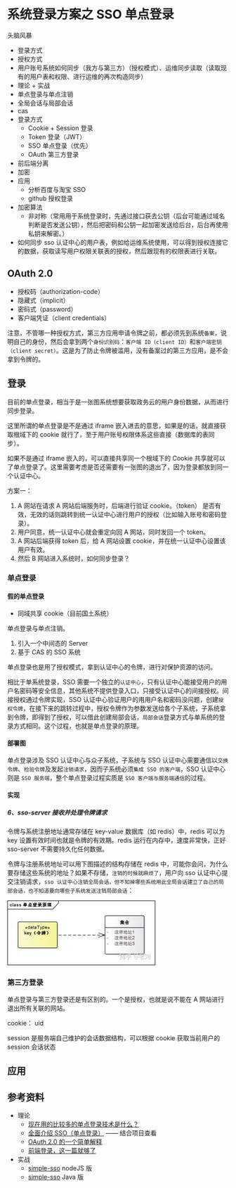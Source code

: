 # 系统登录方案之 SSO 单点登录

头脑风暴

- 登录方式
- 授权方式
- 用户账号系统如何同步（我方与第三方）（授权模式）、运维同步读取（读取现有的用户表和权限、进行运维的再次构造同步）
- 理论 + 实战
- 单点登录与单点注销
- 全局会话与局部会话
- cas
- 登录方式
  - Cookie + Session 登录
  - Token 登录（JWT）
  - SSO 单点登录（优先）
  - OAuth 第三方登录
- 前后端分离
- 加密
- 应用
  - 分析百度与淘宝 SSO
  - github 授权登录
- 加密算法
  - 非对称（常用用于系统登录时，先通过接口获去公钥（后台可能通过域名判断是否发送公钥），然后把密码和公钥一起加密发送给后台，后台再使用私钥来解密。）
- 如何同步 sso 认证中心的用户表，例如给运维系统使用，可以得到授权连接它的数据，获取读写用户权限关联表的授权，然后跟现有的权限表进行关联。

## OAuth 2.0

- 授权码（authorization-code）
- 隐藏式（implicit）
- 密码式（password）
- 客户端凭证（client credentials）

注意，不管哪一种授权方式，第三方应用申请令牌之前，都必须先到系统`备案`，说明自己的身份，然后会拿到两个`身份识别码`：`客户端 ID（client ID）`和`客户端密钥（client secret）`。这是为了防止令牌被滥用，没有备案过的第三方应用，是不会拿到令牌的。

## 登录

目前的单点登录，相当于是一张图系统想要获取政务云的用户身份数据，从而进行同步登录。

这里所谓的单点登录是不是通过 iframe 嵌入进去的意思，如果是的话，就直接获取根域下的 cookie 就行了，至于用户账号权限体系这些直接（数据库的表同步）。

如果不是通过 iframe 嵌入的，可以直接共享同一个根域下的 Cookie 共享就可以了单点登录了。这里需要考虑是否还需要有一张图的退出了，因为登录都放到同一个认证中心。

方案一：

1. A 网站在请求 A 网站后端服务时，后端进行验证 cookie。（token） 是否有效，无效的话则跳转到统一认证中心进行用户的授权（比如输入账号和密码登录）。
2. 用户同意，统一认证中心就会重定向回 A 网站，同时发回一个 token。
3. A 网站后端获得 token 后，给 A 网站设置 cookie，并在统一认证中心设置该用户有效。
4. 然后 B 网站进入系统时，如何同步登录？

### 单点登录

#### 假的单点登录

- 同域共享 cookie（目前国土系统）

单点登录与单点注销。

1. 引入一个中间态的 Server
2. 基于 CAS 的 SSO 系统

单点登录也是用了授权模式，拿到认证中心的令牌，进行对保护资源的访问。

相比于单系统登录，SSO 需要一个独立的`认证中心`，只有认证中心能接受用户的用户名密码等安全信息，其他系统不提供登录入口，只接受认证中心的间接授权。间接授权通过令牌实现，SSO 认证中心验证用户的用用户名和密码没问题，创建`授权令牌`，在接下来的跳转过程中，授权令牌作为参数发送给各个子系统，子系统拿到令牌，即得到了授权，可以借此创建局部会话，`局部会话`登录方式与单系统的登录方式相同。这个过程，也就是单点登录的原理。

#### 部署图

单点登录涉及 SSO 认证中心与众子系统，子系统与 SSO 认证中心需要通信以`交换令牌`、`检验令牌`及发起`注销请求`，因而子系统必须`集成 SSO 的客户端`，SSO 认证中心则是 `SSO 服务端`，整个单点登录过程实质是 `SSO 客户端与服务端通信`的过程。

#### 实现

##### 6、sso-server 接收并处理令牌请求

令牌与系统注册地址通常存储在 key-value 数据库（如 redis）中，redis 可以为 key 设置有效时间也就是令牌的有效期。redis 运行在内存中，速度非常快，正好 sso-server 不需要持久化任何数据。

令牌与注册系统地址可以用下图描述的结构存储在 redis 中，可能你会问，为什么要存储这些系统的地址？如果不存储，`注销的时候就麻烦了`，用户向 sso 认证中心提交注销请求，`sso 认证中心注销全局会话，但不知掉哪些系统用此全局会话建立了自己的局部会话，也不知道要向哪些子系统发送注销局部会话`：

![](../.vuepress/public/images/2020-07-08-14-02-27-sso.png)

### 第三方登录

单点登录与第三方登录还是有区别的。一个是授权，也就是说不能在 A 网站进行退出所有关联的网站。

cookie： uid

session 是服务端自己维护的会话数据结构，可以根据 cookie 获取当前用户的 session 会话状态

## 应用


## 参考资料

- 理论
  - [现在用的比较多的单点登录技术是什么？](https://www.zhihu.com/question/342103776/answer/798611224?utm_source=wechat_session&utm_medium=social&utm_oi=710800537397764096&utm_content=first)
  - [全面介绍 SSO（单点登录）](https://juejin.im/post/5de46d28e51d4532c21facb3#heading-2) —— 结合项目查看
  - [OAuth 2.0 的一个简单解释](http://www.ruanyifeng.com/blog/2019/04/oauth_design.html)
  - [前端登录，这一篇就够了](https://mp.weixin.qq.com/s/VSBC_KL5UaVWHEFooUEHAA)
- 实战
  - [simple-sso](https://github.com/ankur-anand/simple-sso) nodeJS 版
  - [simple-sso](https://github.com/sheefee/simple-sso/tree/0.1) Java 版
